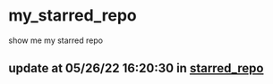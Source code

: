 # my_starred_repo
show me my starred repo

update at 05/26/22 16:20:30 in [starred_repo](./index.html)
---

